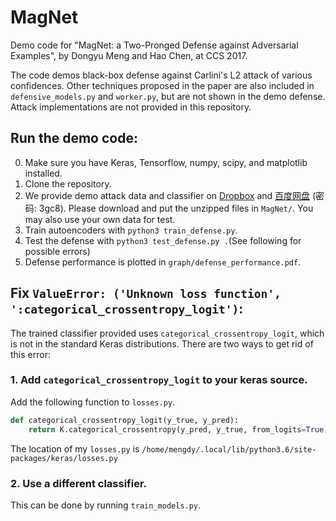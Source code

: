# MagNet

Demo code for "MagNet: a Two-Pronged Defense against Adversarial Examples", by Dongyu Meng and Hao Chen, at CCS 2017.

The code demos black-box defense against Carlini's L2 attack of various confidences.
Other techniques proposed in the paper are also included in `defensive_models.py` and `worker.py`, but are not shown in the demo defense.
Attack implementations are not provided in this repository.

## Run the demo code:

0. Make sure you have Keras, Tensorflow, numpy, scipy, and matplotlib installed.
1. Clone the repository.
2. We provide demo attack data and classifier on [Dropbox](https://www.dropbox.com/s/3475w2hicz5fswi/MagNet_support_data.zip?dl=0) and [百度网盘](https://pan.baidu.com/s/1o8yrMtW) (密码: 3gc8). Please download and put the unzipped files in `MagNet/`. You may also use your own data for test.
3. Train autoencoders with `python3 train_defense.py`.
4. Test the defense with `python3 test_defense.py .`(See following for possible errors)
5. Defense performance is plotted in `graph/defense_performance.pdf`.

## Fix `ValueError: ('Unknown loss function', ':categorical_crossentropy_logit')`:

The trained classifier provided uses `categorical_crossentropy_logit`, which is not in the standard Keras distributions. There are two ways to get rid of this error:

### 1. Add `categorical_crossentropy_logit` to your keras source.

Add the following function to `losses.py`.

```Python
def categorical_crossentropy_logit(y_true, y_pred):
    return K.categorical_crossentropy(y_pred, y_true, from_logits=True)
```
The location of my `losses.py` is `/home/mengdy/.local/lib/python3.6/site-packages/keras/losses.py`

### 2. Use a different classifier.

This can be done by running `train_models.py`.
